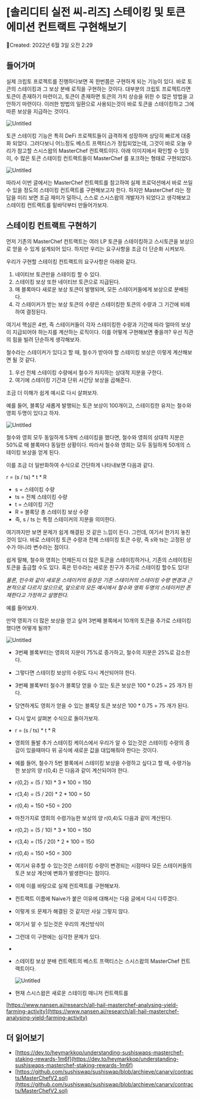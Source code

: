 # [솔리디티 실전 씨-리즈] 스테이킹 및 토큰 에미션 컨트랙트 구현해보기

Created: 2022년 6월 3일 오전 2:29

## 들어가며

실제 크립토 프로젝트를 진행하다보면 꼭 한번쯤은 구현하게 되는 기능이 있다. 바로 토큰의 스테이킹과 그 보상 분배 로직을 구현하는 것이다. 대부분의 크립토 프로젝트라면 토큰이 존재하기 마련이고, 토큰이 존재하면 토큰의 가치 상승을 위한 수 많은 방법을 고안하기 마련이다. 이러한 방법의 일환으로 사용되는것이 바로 토큰을 스테이킹하고 그에 따른 보상을 지급하는 것이다.

![Untitled](%5B%E1%84%89%E1%85%A9%E1%86%AF%E1%84%85%E1%85%B5%E1%84%83%E1%85%B5%E1%84%90%E1%85%B5%20%E1%84%89%E1%85%B5%E1%86%AF%E1%84%8C%E1%85%A5%E1%86%AB%20%E1%84%8A%E1%85%B5-%E1%84%85%E1%85%B5%E1%84%8C%E1%85%B3%5D%20%E1%84%89%E1%85%B3%E1%84%90%E1%85%A6%E1%84%8B%E1%85%B5%E1%84%8F%E1%85%B5%E1%86%BC%20%E1%84%86%E1%85%B5%E1%86%BE%20%E1%84%90%E1%85%A9%E1%84%8F%E1%85%B3%E1%86%AB%20%E1%84%8B%E1%85%A6%E1%84%86%20b04c18ff85754fa0b0e94967a525c511/Untitled.png)

토큰 스테이킹 기능은 특히 DeFi 프로젝트들이 급격하게 성장하며 상당히 빠르게 대중화 되었다. 그러다보니 어느정도 베스트 프랙티스가 정립되었는데, 그것이 바로 오늘 우리가 참고할 스시스왑의 MasterChef 컨트랙트이다. 아래 이미지에서 확인할 수 있듯이, 수 많은 토큰 스테이킹 컨트랙트들이 MasterChef 를 포크하는 형태로 구현되었다. 

![Untitled](%5B%E1%84%89%E1%85%A9%E1%86%AF%E1%84%85%E1%85%B5%E1%84%83%E1%85%B5%E1%84%90%E1%85%B5%20%E1%84%89%E1%85%B5%E1%86%AF%E1%84%8C%E1%85%A5%E1%86%AB%20%E1%84%8A%E1%85%B5-%E1%84%85%E1%85%B5%E1%84%8C%E1%85%B3%5D%20%E1%84%89%E1%85%B3%E1%84%90%E1%85%A6%E1%84%8B%E1%85%B5%E1%84%8F%E1%85%B5%E1%86%BC%20%E1%84%86%E1%85%B5%E1%86%BE%20%E1%84%90%E1%85%A9%E1%84%8F%E1%85%B3%E1%86%AB%20%E1%84%8B%E1%85%A6%E1%84%86%20b04c18ff85754fa0b0e94967a525c511/Untitled%201.png)

따라서 이번 글에서는 MasterChef 컨트랙트를 참고하여 실제 프로덕션에서 바로 쓰일 수 있을 정도의 스테이킹 컨트랙트를 구현해보고자 한다. 하지만 MasterChef 라는 정답을 미리 보면 조금 재미가 덜하니, 스스로 스시스왑의 개발자가 되었다고 생각해보고 스테이킹 컨트랙트를 밑바닥부터 만들어가보자.

## 스테이킹 컨트랙트 구현하기

먼저 기존의 MasterChef 컨트랙트는 여러 LP 토큰을 스테이킹하고 스시토큰을 보상으로 얻을 수 있게 설계되어 있다. 하지만 우리는 요구사항을 조금 더 단순화 시켜보자.

우리가 구현할 스테이킹 컨트랙트의 요구사항은 아래와 같다.

1. 네이티브 토큰만을 스테이킹 할 수 있다.
2. 스테이킹 보상 또한 네이티브 토큰으로 지급된다. 
3. 매 블록마다 새로운 보상 토큰이 발행되며, 모든 스테이커들에게 보상으로 분배된다.
4. 각 스테이커가 받는 보상 토큰의 수량은 스테이킹한 토큰의 수량과 그 기간에 비례하여 결정된다.

여기서 핵심은 4번, 즉 스테이커들이 각자 스테이킹한 수량과 기간에 따라 얼마의 보상이 지급되어야 하는지를 계산하는 로직이다. 이를 어떻게 구현해보면 좋을까? 우선 직관의 힘을 빌려 단순하게 생각해보자.

철수라는 스테이커가 있다고 할 때, 철수가 받아야 할 스테이킹 보상은 이렇게 계산해보면 될 것 같다.

1. 우선 전체 스테이킹 수량에서 철수가 차지하는 상대적 지분을 구한다.
2. 여기에 스테이킹 기간과 단위 시간당 보상을 곱해준다. 

조금 더 이해가 쉽게 예시로 다시 살펴보자.

예를 들어, 블록당 새롭게 발행되는 토큰 보상이 100개이고, 스테이킹한 유저는 철수와 영희 두명이 있다고 하자.

![Untitled](%5B%E1%84%89%E1%85%A9%E1%86%AF%E1%84%85%E1%85%B5%E1%84%83%E1%85%B5%E1%84%90%E1%85%B5%20%E1%84%89%E1%85%B5%E1%86%AF%E1%84%8C%E1%85%A5%E1%86%AB%20%E1%84%8A%E1%85%B5-%E1%84%85%E1%85%B5%E1%84%8C%E1%85%B3%5D%20%E1%84%89%E1%85%B3%E1%84%90%E1%85%A6%E1%84%8B%E1%85%B5%E1%84%8F%E1%85%B5%E1%86%BC%20%E1%84%86%E1%85%B5%E1%86%BE%20%E1%84%90%E1%85%A9%E1%84%8F%E1%85%B3%E1%86%AB%20%E1%84%8B%E1%85%A6%E1%84%86%20b04c18ff85754fa0b0e94967a525c511/Untitled%202.png)

철수와 영희 모두 동일하게 5개씩 스테이킹을 했다면, 철수와 영희의 상대적 지분은 50%로 매 블록마다 동일한 상황이다. 따라서 철수와 영희는 모두 동일하게 50개의 스테이킹 보상을 얻게 된다. 

이를 조금 더 일반화하여 수식으로 간단하게 나타내보면 다음과 같다.

r = (s / ts) * t * R

- s = 스테이킹 수량
- ts = 전체 스테이킹 수량
- t = 스테이킹 기간
- R = 블록당 총 스테이킹 보상 수량
- 즉, s / ts 는 특정 스테이커의 지분을 의미한다.

여기까지만 보면 문제가 쉽게 해결된 것 같은 느낌이 든다. 그런데, 여기서 한가지 놓친것이 있다. 바로 스테이킹 토큰 수량과 전체 스테이킹 토큰 수량, 즉 s와 ts는 고정된 상수가 아니라 변수라는 점이다.

쉽게 말해, 철수와 영희는 언제든지 더 많은 토큰을 스테이킹하거나, 기존의 스테이킹된 토큰을 출금할 수도 있다. 혹은 민수라는 새로운 친구가 추가로 스테이킹 할수도 있다!

*물론, 민수와 같이 새로운 스테이커의 등장은 기존 스테이커의 스테이킹 수량 변경과 근본적으로 다르지 않으므로, 앞으로의 모든 예시에서 철수와 영희 두명의 스테이커만 존재한다고 가정하고 설명한다.*

예를 들어보자. 

만약 영희가 더 많은 보상을 얻고 싶어 3번째 블록에서 10개의 토큰을 추가로 스테이킹했다면 어떻게 될까?

![Untitled](%5B%E1%84%89%E1%85%A9%E1%86%AF%E1%84%85%E1%85%B5%E1%84%83%E1%85%B5%E1%84%90%E1%85%B5%20%E1%84%89%E1%85%B5%E1%86%AF%E1%84%8C%E1%85%A5%E1%86%AB%20%E1%84%8A%E1%85%B5-%E1%84%85%E1%85%B5%E1%84%8C%E1%85%B3%5D%20%E1%84%89%E1%85%B3%E1%84%90%E1%85%A6%E1%84%8B%E1%85%B5%E1%84%8F%E1%85%B5%E1%86%BC%20%E1%84%86%E1%85%B5%E1%86%BE%20%E1%84%90%E1%85%A9%E1%84%8F%E1%85%B3%E1%86%AB%20%E1%84%8B%E1%85%A6%E1%84%86%20b04c18ff85754fa0b0e94967a525c511/Untitled%203.png)

- 3번째 블록부터는 영희의 지분이 75%로 증가하고, 철수의 지분은 25%로 감소한다.
- 그렇다면 스테이킹 보상의 수량도 다시 계산되어야 한다.
- 3번째 블록부터 철수가 블록당 얻을 수 있는 토큰 보상은 100 * 0.25 = 25 개가 된다.
- 당연하게도 영희가 얻을 수 있는 블록당 토큰 보상은 100 * 0.75 = 75 개가 된다.

- 다시 앞서 살펴본 수식으로 돌아가보자.
- r = (s / ts) * t * R
- 영희의 돌발 추가 스테이킹 케이스에서 우리가 알 수 있는것은 스테이킹 수량의 증감이 있을때마다 위 공식에 새로운 값을 대입해줘야 한다는 것이다.
- 예를 들어, 철수가 5번 블록에서 스테이킹 보상을 수령하고 싶다고 할 때, 수령가능한 보상의 양 r(0,4) 은 다음과 같이 계산되어야 한다.
- r(0,2) = (5 / 10) * 3 * 100 = 150
- r(3,4) = (5 / 20) * 2 * 100 = 50
- r(0,4) = 150 +50 = 200

- 마찬가지로 영희의 수령가능한 보상의 양 r(0,4)도 다음과 같이 계산된다.
- r(0,2) = (5 / 10) * 3 * 100 = 150
- r(3,4) = (15 / 20) * 2 * 100 = 150
- r(0,4) = 150 +50 = 300

- 여기서 유추할 수 있는것은 스테이킹 수량이 변경되는 시점마다 모든 스테이커들의 토큰 보상 계산에 변화가 발생한다는 점이다.
- 이제 이를 바탕으로 실제 컨트랙트를 구현해보자.

- 컨트랙트 이름에 Naive가 붙은 이유에 대해서는 다음 글에서 다시 다루겠다.

- 이렇게 또 문제가 해결된 것 같지만 사실 그렇지 않다.
- 여기서 알 수 있는것은 우리의 계산방식이

- 그런데 이 구현에는 심각한 문제가 있다.
- 

- 스테이킹 보상 분배 컨트랙트의 베스트 프랙티스는 스시스왑의 MasterChef 컨트랙트이다.
    
    ![Untitled](%5B%E1%84%89%E1%85%A9%E1%86%AF%E1%84%85%E1%85%B5%E1%84%83%E1%85%B5%E1%84%90%E1%85%B5%20%E1%84%89%E1%85%B5%E1%86%AF%E1%84%8C%E1%85%A5%E1%86%AB%20%E1%84%8A%E1%85%B5-%E1%84%85%E1%85%B5%E1%84%8C%E1%85%B3%5D%20%E1%84%89%E1%85%B3%E1%84%90%E1%85%A6%E1%84%8B%E1%85%B5%E1%84%8F%E1%85%B5%E1%86%BC%20%E1%84%86%E1%85%B5%E1%86%BE%20%E1%84%90%E1%85%A9%E1%84%8F%E1%85%B3%E1%86%AB%20%E1%84%8B%E1%85%A6%E1%84%86%20b04c18ff85754fa0b0e94967a525c511/Untitled%201.png)
    
- 현재 스시스왑은 새로운 스테이킹 매니저 컨트랙트를

[https://www.nansen.ai/research/all-hail-masterchef-analysing-yield-farming-activity](https://www.nansen.ai/research/all-hail-masterchef-analysing-yield-farming-activity)

## 더 읽어보기

- [https://dev.to/heymarkkop/understanding-sushiswaps-masterchef-staking-rewards-1m6f](https://dev.to/heymarkkop/understanding-sushiswaps-masterchef-staking-rewards-1m6f)
- [https://github.com/sushiswap/sushiswap/blob/archieve/canary/contracts/MasterChefV2.sol](https://github.com/sushiswap/sushiswap/blob/archieve/canary/contracts/MasterChefV2.sol)